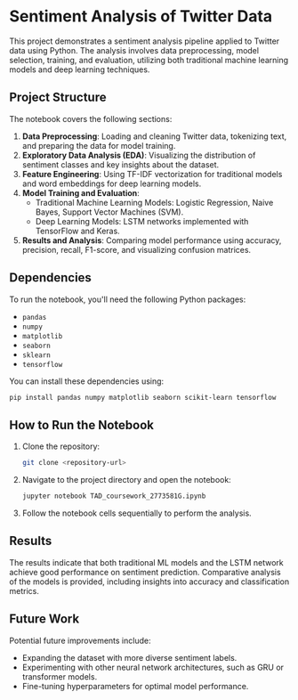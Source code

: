# Sentiment Analysis of Twitter Data

This project demonstrates a sentiment analysis pipeline applied to Twitter data using Python. The analysis involves data preprocessing, model selection, training, and evaluation, utilizing both traditional machine learning models and deep learning techniques. 

## Project Structure

The notebook covers the following sections:
1. **Data Preprocessing**: Loading and cleaning Twitter data, tokenizing text, and preparing the data for model training.
2. **Exploratory Data Analysis (EDA)**: Visualizing the distribution of sentiment classes and key insights about the dataset.
3. **Feature Engineering**: Using TF-IDF vectorization for traditional models and word embeddings for deep learning models.
4. **Model Training and Evaluation**:
    - Traditional Machine Learning Models: Logistic Regression, Naive Bayes, Support Vector Machines (SVM).
    - Deep Learning Models: LSTM networks implemented with TensorFlow and Keras.
5. **Results and Analysis**: Comparing model performance using accuracy, precision, recall, F1-score, and visualizing confusion matrices.

## Dependencies

To run the notebook, you'll need the following Python packages:
- `pandas`
- `numpy`
- `matplotlib`
- `seaborn`
- `sklearn`
- `tensorflow`

You can install these dependencies using:
```bash
pip install pandas numpy matplotlib seaborn scikit-learn tensorflow
```

## How to Run the Notebook

1. Clone the repository:
   ```bash
   git clone <repository-url>
   ```
2. Navigate to the project directory and open the notebook:
   ```bash
   jupyter notebook TAD_coursework_2773581G.ipynb
   ```
3. Follow the notebook cells sequentially to perform the analysis.

## Results

The results indicate that both traditional ML models and the LSTM network achieve good performance on sentiment prediction. Comparative analysis of the models is provided, including insights into accuracy and classification metrics.

## Future Work

Potential future improvements include:
- Expanding the dataset with more diverse sentiment labels.
- Experimenting with other neural network architectures, such as GRU or transformer models.
- Fine-tuning hyperparameters for optimal model performance.
